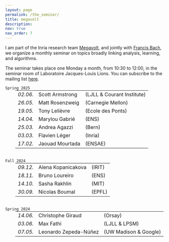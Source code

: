 ```yaml
---
layout: page
permalink: /the_seminar/
title: megavolt
description: 
nav: true
nav_order: 7
---
```


I am part of the Inria research team <a href="https://www.inria.fr/en/megavolt">Megavolt</a>, and jointly with <a href="https://www.di.ens.fr/~fbach/">Francis Bach</a>, we organize a monthly seminar on topics broadly linking analysis, learning, and algorithms.

The seminar takes place one Monday a month, from 10:30 to 12:00, in the seminar room of Laboratoire Jacques-Louis Lions. 
You can subscribe to the mailing list <a href="https://sympa.inria.fr/sympa/subscribe/gdt-acube" rel="nofollow">here</a>. <!-- html-proofer-disable -->



<!-- Spring 2025 -->
<div style="display: flex; flex-direction: column;">
  <div><code>Spring 2025</code></div>
  <table style="margin-left: 2em; margin-top: 0;">
    <tr><td><em>02.06.</em></td><td>Scott Armstrong</td><td>(LJLL & Courant Institute)</td></tr>
    <tr><td><em>26.05.</em></td><td>Matt Rosenzweig</td><td>(Carnegie Mellon)</td></tr>
    <tr><td><em>19.05.</em></td><td>Tony Lelièvre</td><td>(Ecole des Ponts)</td></tr>
    <tr><td><em>14.04.</em></td><td>Marylou Gabrié</td><td>(ENS)</td></tr>
    <tr><td><em>25.03.</em></td><td>Andrea Agazzi</td><td>(Bern)</td></tr>
    <tr><td><em>03.03.</em></td><td>Flavien Léger</td><td>(Inria)</td></tr>
    <tr><td><em>17.02.</em></td><td>Jaouad Mourtada</td><td>(ENSAE)</td></tr>
  </table>
</div>

<br>

<!-- Fall 2024 -->
<div style="display: flex; flex-direction: column;">
  <div><code>Fall 2024</code></div>
  <table style="margin-left: 2em; margin-top: 0;">
    <tr><td><em>09.12.</em></td><td>Alena Kopanicakova</td><td>(IRIT)</td></tr>
    <tr><td><em>18.11.</em></td><td>Bruno Loureiro</td><td>(ENS)</td></tr>
    <tr><td><em>14.10.</em></td><td>Sasha Rakhlin</td><td>(MIT)</td></tr>
    <tr><td><em>30.09.</em></td><td>Nicolas Boumal</td><td>(EPFL)</td></tr>
  </table>
</div>

<br>

<!-- Spring 2024 -->
<div style="display: flex; flex-direction: column;">
  <div><code>Spring 2024</code></div>
  <table style="margin-left: 2em; margin-top: 0;">
    <tr><td><em>14.06.</em></td><td>Christophe Giraud</td><td>(Orsay)</td></tr>
    <tr><td><em>03.06.</em></td><td>Max Fathi</td><td>(LJLL & LPSM)</td></tr>
    <tr><td><em>07.05.</em></td><td>Leonardo Zepeda-Núñez</td><td>(UW Madison & Google)</td></tr>
  </table>
</div>
